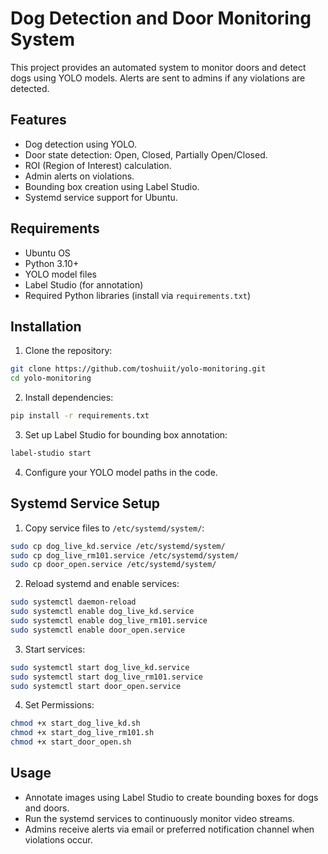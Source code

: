 
# Dog Detection and Door Monitoring System

This project provides an automated system to monitor doors and detect dogs using YOLO models. Alerts are sent to admins if any violations are detected.

## Features

- Dog detection using YOLO.
- Door state detection: Open, Closed, Partially Open/Closed.
- ROI (Region of Interest) calculation.
- Admin alerts on violations.
- Bounding box creation using Label Studio.
- Systemd service support for Ubuntu.

## Requirements

- Ubuntu OS
- Python 3.10+
- YOLO model files
- Label Studio (for annotation)
- Required Python libraries (install via `requirements.txt`)

## Installation

1. Clone the repository:

```bash
git clone https://github.com/toshuiit/yolo-monitoring.git
cd yolo-monitoring
```

2. Install dependencies:

```bash
pip install -r requirements.txt
```

3. Set up Label Studio for bounding box annotation:

```bash
label-studio start
```

4. Configure your YOLO model paths in the code.

## Systemd Service Setup

1. Copy service files to `/etc/systemd/system/`:

```bash
sudo cp dog_live_kd.service /etc/systemd/system/
sudo cp dog_live_rm101.service /etc/systemd/system/
sudo cp door_open.service /etc/systemd/system/
```

2. Reload systemd and enable services:

```bash
sudo systemctl daemon-reload
sudo systemctl enable dog_live_kd.service
sudo systemctl enable dog_live_rm101.service
sudo systemctl enable door_open.service
```

3. Start services:

```bash
sudo systemctl start dog_live_kd.service
sudo systemctl start dog_live_rm101.service
sudo systemctl start door_open.service
```
4. Set Permissions:

```bash
chmod +x start_dog_live_kd.sh
chmod +x start_dog_live_rm101.sh
chmod +x start_door_open.sh
```

## Usage

- Annotate images using Label Studio to create bounding boxes for dogs and doors.
- Run the systemd services to continuously monitor video streams.
- Admins receive alerts via email or preferred notification channel when violations occur.

